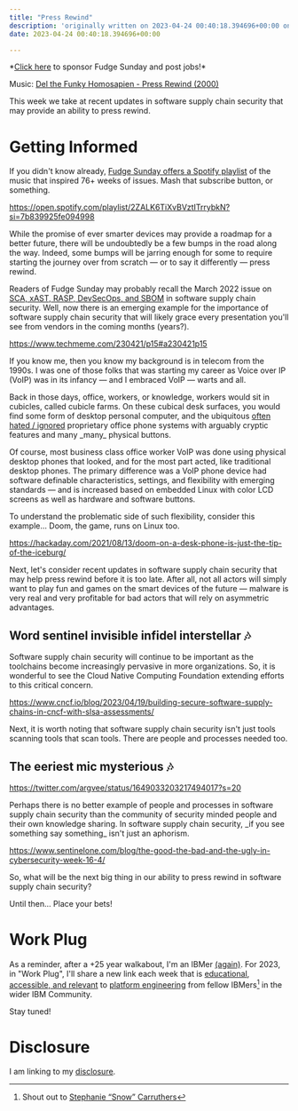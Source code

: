 ```yaml
---
title: "Press Rewind"
description: 'originally written on 2023-04-24 00:40:18.394696+00:00 on LAMP with vi, WordPress, Jekyll, Gatsby Cloud, Netlify, Revue, Substack, or Buttondown'
date: 2023-04-24 00:40:18.394696+00:00

---
```


\*[Click here](https://fudgesunday.pallet.com/hire?pallet=fudgesunday) to sponsor Fudge Sunday and post jobs!\*

Music: [Del the Funky Homosapien - Press Rewind (2000)](https://www.youtube.com/watch?v=Y9lWPxI2zCc)

This week we take at recent updates in software supply chain security that may provide an ability to press rewind.

# Getting Informed

If you didn't know already, [Fudge Sunday offers a Spotify playlist](https://open.spotify.com/playlist/2ZALK6TiXvBVztITrrybkN?si=7b839925fe094998) of the music that inspired 76+ weeks of issues. Mash that subscribe button, or something.

https://open.spotify.com/playlist/2ZALK6TiXvBVztITrrybkN?si=7b839925fe094998

While the promise of ever smarter devices may provide a roadmap for a better future, there will be undoubtedly be a few bumps in the road along the way. Indeed, some bumps will be jarring enough for some to require starting the journey over from scratch — or to say it differently — press rewind.

Readers of Fudge Sunday may probably recall the March 2022 issue on [SCA, xAST, RASP, DevSecOps, and SBOM](https://fudge.org/archive/fudge-sunday-needle-in-a-fullstack/) in software supply chain security. Well, now there is an emerging example for the importance of software supply chain security that will likely grace every presentation you'll see from vendors in the coming months (years?).

https://www.techmeme.com/230421/p15#a230421p15

If you know me, then you know my background is in telecom from the 1990s. I was one of those folks that was starting my career as Voice over IP (VoIP) was in its infancy — and I embraced VoIP — warts and all.

Back in those days, office, workers, or knowledge, workers would sit in cubicles, called cubicle farms. On these cubical desk surfaces, you would find some form of desktop personal computer, and the ubiquitous [often hated / ignored](https://www.jwz.org/gruntle/phones.html) proprietary office phone systems with arguably cryptic features and many \_many\_ physical buttons.

Of course, most business class office worker VoIP was done using physical desktop phones that looked, and for the most part acted, like traditional desktop phones. The primary difference was a VoIP phone device had software definable characteristics, settings, and flexibility with emerging standards — and is increased based on embedded Linux with color LCD screens as well as hardware and software buttons.

To understand the problematic side of such flexibility, consider this example... Doom, the game, runs on Linux too.

https://hackaday.com/2021/08/13/doom-on-a-desk-phone-is-just-the-tip-of-the-iceburg/

Next, let's consider recent updates in software supply chain security that may help press rewind before it is too late. After all, not all actors will simply want to play fun and games on the smart devices of the future — malware is very real and very profitable for bad actors that will rely on asymmetric advantages.

## Word sentinel invisible infidel interstellar 🎶

Software supply chain security will continue to be important as the toolchains become increasingly pervasive in more organizations. So, it is wonderful to see the Cloud Native Computing Foundation extending efforts to this critical concern.

https://www.cncf.io/blog/2023/04/19/building-secure-software-supply-chains-in-cncf-with-slsa-assessments/

Next, it is worth noting that software supply chain security isn't just tools scanning tools that scan tools. There are people and processes needed too. 

## The eeriest mic mysterious 🎶

https://twitter.com/argvee/status/1649033203217494017?s=20

Perhaps there is no better example of people and processes in software supply chain security than the community of security minded people and their own knowledge sharing. In software supply chain security, \_if you see something say something\_ isn't just an aphorism.

https://www.sentinelone.com/blog/the-good-the-bad-and-the-ugly-in-cybersecurity-week-16-4/

So, what will be the next big thing in our ability to press rewind in software supply chain security?

Until then… Place your bets!

# Work Plug

As a reminder, after a +25 year walkabout, I'm an IBMer [(again)](https://jaycuthrell.com/about/). For 2023, in "Work Plug", I'll share a new link each week that is [educational, accessible, and relevant](https://www.youtube.com/watch?v=cxYlEQtJDE8) to [platform engineering](https://www.ibm.com/consulting/platform-engineering-services) from fellow IBMers[^IBMer] in the wider IBM Community.

Stay tuned! 

# Disclosure

I am linking to my [disclosure](https://jaycuthrell.com/disclosure/).
 
[^IBMer]: Shout out to [Stephanie “Snow” Carruthers](https://www.linkedin.com/in/stephanie-carruthers/)



